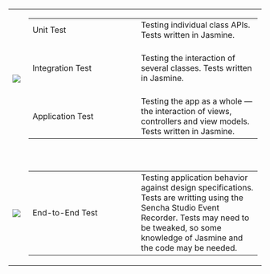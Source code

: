 <br>

<table>


<tr>
<td><img src="resources/images/senchatest/Programmer.jpg"></td>

<td style="vertical-align: middle;">

<table>
<tr>
<td width="200">
Unit Test</td>
<td>Testing individual class APIs. Tests written in Jasmine.</td>
</tr>
<tr>
<td width="200">
<br>Integration Test</td>
<td><br>Testing the interaction of several classes. Tests written in Jasmine.</td>
</tr>
<tr>
<td><br>Application Test</td>
<td><br>Testing the app as a whole &mdash; the interaction of views, controllers and view models.
Tests written in Jasmine. 
</td>
</tr>
</table>

</td>

</tr>
<tr><td>&nbsp;</td></tr>
<tr>
<td><img src="resources/images/senchatest/TestEngineer.jpg"></td>

<td style="vertical-align: middle;">

<table>
<tr>
<td width="200">
End-to-End Test
</td>
<td>Testing application behavior against design specifications. Tests are writting using the Sencha Studio Event Recorder. 
Tests may need to be tweaked, so some knowledge of Jasmine and the code may be needed.</td>
</tr>
</table>

</td>

</tr>
</table>